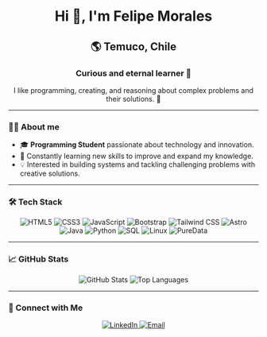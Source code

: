 <h1 align="center">Hi 👋, I'm Felipe Morales</h1>
<h2 align="center">🌎 Temuco, Chile</h2>
<h3 align="center">Curious and eternal learner 🌟</h3>
<p align="center">I like programming, creating, and reasoning about complex problems and their solutions. 🚀</p>

---

### 🧑‍💻 About me
- 🎓 **Programming Student** passionate about technology and innovation.
- 🌱 Constantly learning new skills to improve and expand my knowledge.
- 💡 Interested in building systems and tackling challenging problems with creative solutions.

---

### 🛠️ Tech Stack

<p align="center">
  <img src="https://img.shields.io/badge/HTML5-E34F26?style=for-the-badge&logo=html5&logoColor=white" alt="HTML5"/>
  <img src="https://img.shields.io/badge/CSS3-1572B6?style=for-the-badge&logo=css3&logoColor=white" alt="CSS3"/>
  <img src="https://img.shields.io/badge/JavaScript-F7DF1E?style=for-the-badge&logo=javascript&logoColor=black" alt="JavaScript"/>
  <img src="https://img.shields.io/badge/Bootstrap-7952B3?style=for-the-badge&logo=bootstrap&logoColor=white" alt="Bootstrap"/>
  <img src="https://img.shields.io/badge/TailwindCSS-06B6D4?style=for-the-badge&logo=tailwind-css&logoColor=white" alt="Tailwind CSS"/>
  <img src="https://img.shields.io/badge/Astro-FF5D01?style=for-the-badge&logo=astro&logoColor=white" alt="Astro"/>
  <img src="https://img.shields.io/badge/Java-007396?style=for-the-badge&logo=java&logoColor=white" alt="Java"/>
  <img src="https://img.shields.io/badge/Python-3776AB?style=for-the-badge&logo=python&logoColor=white" alt="Python"/>
  <img src="https://img.shields.io/badge/SQL-4479A1?style=for-the-badge&logo=sqlite&logoColor=white" alt="SQL"/>
  <img src="https://img.shields.io/badge/Linux-FCC624?style=for-the-badge&logo=linux&logoColor=black" alt="Linux"/>
  <img src="https://img.shields.io/badge/PureData-000000?style=for-the-badge&logo=puredata&logoColor=white" alt="PureData"/>
</p>

---

### 📈 GitHub Stats
<p align="center">
  <img src="https://github-readme-stats.vercel.app/api?username=felipeDev303&show_icons=true&theme=tokyonight" alt="GitHub Stats"/>
  <img src="https://github-readme-stats.vercel.app/api/top-langs/?username=felipeDev303&layout=compact&theme=tokyonight" alt="Top Languages"/>
</p>

---

### 🤝 Connect with Me
<p align="center">
  <a href="https://linkedin.com/in/felipe-morales](https://www.linkedin.com/in/felipe-morales-roa/" target="_blank">
    <img src="https://img.shields.io/badge/LinkedIn-0077B5?style=for-the-badge&logo=linkedin&logoColor=white" alt="LinkedIn"/>
  </a>
  <a href="mailto:felipemoralesroa@gmail.com">
    <img src="https://img.shields.io/badge/Email-D14836?style=for-the-badge&logo=gmail&logoColor=white" alt="Email"/>
  </a>
</p>



